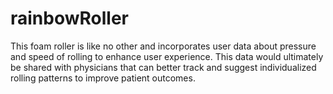 # rainbowRoller
This foam roller is like no other and incorporates user data about pressure and speed of rolling to enhance user experience. This data would ultimately be shared with physicians that can better track and suggest individualized rolling patterns to improve patient outcomes.
